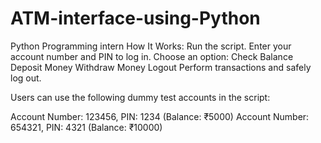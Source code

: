 # ATM-interface-using-Python
Python Programming intern
How It Works:
Run the script.
Enter your account number and PIN to log in.
Choose an option:
Check Balance
Deposit Money
Withdraw Money
Logout
Perform transactions and safely log out.

Users can use the following dummy test accounts in the script:

Account Number: 123456, PIN: 1234 (Balance: ₹5000)
Account Number: 654321, PIN: 4321 (Balance: ₹10000)
